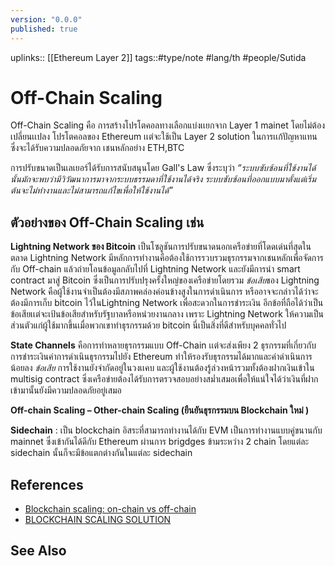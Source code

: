 ```yaml
---
version: "0.0.0"
published: true
---
```

uplinks:: [[Ethereum Layer 2]] 
tags::#type/note #lang/th #people/Sutida

# Off-Chain Scaling
Off-Chain Scaling คือ การสร้างโปรโตคอลทางเลือกแบ่งเเยกจาก Layer 1  mainet  โดยไม่ต้องเปลี่ยนเเปลง โปรโตคอลของ Ethereum เเต่จะใช้เป็น Layer 2 solution ในการเเก้ปัญหาแทน ซึ่งจะได้รับความปลอดภัยจาก เชนหลักอย่าง ETH,BTC 

การปรับขนาดเป็นเลเยอร์ได้รับการสนับสนุนโดย Gall's Law ซึ่งระบุว่า
*“ระบบซับซ้อนที่ใช้งานได้นั้นมักจะพบว่ามีวิวัฒนาการมาจากระบบธรรมดาที่ใช้งานได้จริง ระบบซับซ้อนที่ออกแบบมาตั้งแต่เริ่มต้นจะไม่ทำงานและไม่สามารถแก้ไขเพื่อให้ใช้งานได้”*

## ตัวอย่างของ Off-Chain Scaling เช่น

**Lightning Network ของ Bitcoin** เป็นโซลูชันการปรับขนาดนอกเครือข่ายที่โดดเด่นที่สุดในตลาด Lightning Network มีหลักการทำงานคือต้องใช้การรวบรวมธุรกรรมจากเชนหลักเพื่อจัดการกับ Off-chain แล้วถ่ายโอนข้อมูลกลับไปที่  Lightning Network และยังมีการนำ smart contract มาสู่ Bitcoin ซึ่งเป็นการปรับปรุงครั้งใหญ่ของเครือข่ายโดยรวม
*ข้อเสีย*ของ Lightning Network คือผู้ใช้งานจำเป็นต้องมีสภาพคล่องค่อนข้างสูงในการดำเนินการ หรืออาจจะกล่าวได้ว่าจะต้องมีการเก็บ bitcoin ไว้ในLightning Network เพื่อสะดวกในการชำระเงิน อีกข้อที่ถือได้ว่าเป็นข้อเสียเเต่จะเป้นข้อเสียสำหรับรัฐบาลหรือหน่วยงานกลาง เพราะ  Lightning Network ให้ความเป็นส่วนตัวแก่ผู้ใช้มากขึ้นเมื่อพวกเขาทำธุรกรรมด้วย bitcoin นี่เป็นสิ่งที่ดีสำหรับบุคคลทั่วไป

**State Channels** คือการทำหลายธุรกรรมแบบ Off-Chain เเต่จะส่งเพียง 2 ธุรกรรมที่เกี่ยวกับการชำระเงินค่าการดำเนินธุรกรรมไปยัง Ethereum ทำให้รองรับธุรกรรมได้มากและค่าดำเนินการน้อยลง 
*ข้อเสีย* การใช้งานยังจำกัดอยู่ในวงเเคบ และผู้ใช้งานต้องรู้ล่วงหน้ารวมทั้งต้องฝากเงินเข้าใน multisig contract ซึ่งเครือข่ายต้องได้รับการตรวจสอบอย่างสม่ำเสมอเพื่อให้แน่ใจได้ว่าเงินที่ฝากเข้ามานั้นยังมีความปลอดภัยอยู่เสมอ

**Off-chain Scaling – Other-chain Scaling (ยืนยันธุรกรรมบน Blockchain ใหม่ )**

**Sidechain** : เป็น blockchain อิสระที่สามารถทำงานได้กับ EVM เป็นการทำงานแบบคู่ขนานกับ mainnet ซึ่งเข้ากันได้ดีกับ Ethereum ผ่านการ brigdges ข้ามระหว่าง 2 chain โดยแต่ละ sidechain นั้นก็จะมีข้อแตกต่างกันในแต่ละ sidechain 

## References
- [Blockchain scaling: on-chain vs off-chain](https://bdtechtalks.com/2019/09/16/blockchain-scaling-on-chain-vs-off-chain/)
- [BLOCKCHAIN SCALING SOLUTION](https://academy.bitcoinaddict.org/blockchain-scaling-solution/)

## See Also

